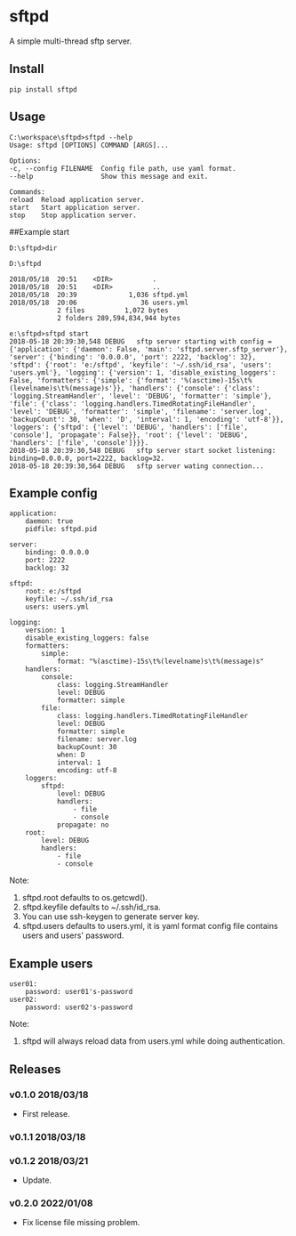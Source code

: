 # sftpd

A simple multi-thread sftp server.


## Install

```
pip install sftpd
```

## Usage

```
C:\workspace\sftpd>sftpd --help
Usage: sftpd [OPTIONS] COMMAND [ARGS]...

Options:
-c, --config FILENAME  Config file path, use yaml format.
--help                 Show this message and exit.

Commands:
reload  Reload application server.
start   Start application server.
stop    Stop application server.
```

##Example start

```
D:\sftpd>dir

D:\sftpd 

2018/05/18  20:51    <DIR>          .
2018/05/18  20:51    <DIR>          ..
2018/05/18  20:39             1,036 sftpd.yml
2018/05/18  20:06                36 users.yml
            2 files          1,072 bytes
            2 folders 289,594,834,944 bytes

e:\sftpd>sftpd start
2018-05-18 20:39:30,548 DEBUG   sftp server starting with config = {'application': {'daemon': False, 'main': 'sftpd.server.sftp_server'}, 'server': {'binding': '0.0.0.0', 'port': 2222, 'backlog': 32}, 'sftpd': {'root': 'e:/sftpd', 'keyfile': '~/.ssh/id_rsa', 'users': 'users.yml'}, 'logging': {'version': 1, 'disable_existing_loggers': False, 'formatters': {'simple': {'format': '%(asctime)-15s\t%(levelname)s\t%(message)s'}}, 'handlers': {'console': {'class': 'logging.StreamHandler', 'level': 'DEBUG', 'formatter': 'simple'}, 'file': {'class': 'logging.handlers.TimedRotatingFileHandler', 'level': 'DEBUG', 'formatter': 'simple', 'filename': 'server.log', 'backupCount': 30, 'when': 'D', 'interval': 1, 'encoding': 'utf-8'}}, 'loggers': {'sftpd': {'level': 'DEBUG', 'handlers': ['file', 'console'], 'propagate': False}}, 'root': {'level': 'DEBUG', 'handlers': ['file', 'console']}}}.
2018-05-18 20:39:30,548 DEBUG   sftp server start socket listening: binding=0.0.0.0, port=2222, backlog=32.
2018-05-18 20:39:30,564 DEBUG   sftp server wating connection...

```

## Example config

```
application:
    daemon: true
    pidfile: sftpd.pid

server:
    binding: 0.0.0.0
    port: 2222
    backlog: 32

sftpd:
    root: e:/sftpd
    keyfile: ~/.ssh/id_rsa
    users: users.yml

logging:
    version: 1
    disable_existing_loggers: false
    formatters:
        simple:
            format: "%(asctime)-15s\t%(levelname)s\t%(message)s"
    handlers:
        console:
            class: logging.StreamHandler
            level: DEBUG
            formatter: simple
        file:
            class: logging.handlers.TimedRotatingFileHandler
            level: DEBUG
            formatter: simple
            filename: server.log
            backupCount: 30
            when: D
            interval: 1
            encoding: utf-8
    loggers:
        sftpd:
            level: DEBUG
            handlers:
                - file
                - console
            propagate: no
    root:
        level: DEBUG
        handlers:
            - file
            - console
```

Note:

1. sftpd.root defaults to os.getcwd().
1. sftpd.keyfile defaults to ~/.ssh/id_rsa.
2. You can use ssh-keygen to generate server key.
3. sftpd.users defaults to users.yml, it is yaml format config file contains users and users' password.


## Example users

```
user01:
    password: user01's-password
user02:
    password: user02's-password
```

Note:

1. sftpd will always reload data from users.yml while doing authentication.

## Releases

### v0.1.0 2018/03/18

- First release.

### v0.1.1 2018/03/18
### v0.1.2 2018/03/21

- Update.

### v0.2.0 2022/01/08

- Fix license file missing problem.
